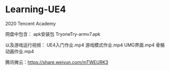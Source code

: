 # Learning-UE4
2020 Tencent Academy


网盘中包含：
  apk安装包 TryoneTry-armv7.apk 


以及游戏运行视频：
  UE4入门作业.mp4
  游戏模式作业.mp4
  UMG界面.mp4
  骨骼动画作业.mp4


腾讯微云：https://share.weiyun.com/mTWEURK3
